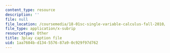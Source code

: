 ```yaml
---
content_type: resource
description: ''
file: null
file_location: /coursemedia/18-01sc-single-variable-calculus-fall-2010/1aa7604bd134557687a90c929f97d762_U3ebQ5Z4Jt8.vtt
file_type: application/x-subrip
resourcetype: Other
title: 3play caption file
uid: 1aa7604b-d134-5576-87a9-0c929f97d762
---
```

